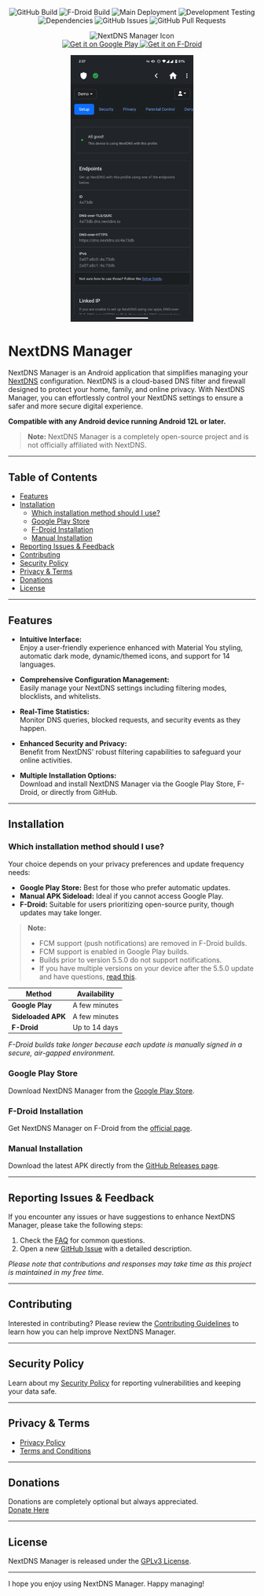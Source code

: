 <p align="center">
  <img src="https://img.shields.io/github/release/doubleangels/NextDNSManager.svg?logo=github&label=GitHub%20Build&style=for-the-badge" alt="GitHub Build">
  <img src="https://img.shields.io/f-droid/v/com.doubleangels.nextdnsmanagement.svg?logo=F-Droid&label=F-Droid%20Build&style=for-the-badge" alt="F-Droid Build">
  <img src="https://img.shields.io/github/actions/workflow/status/doubleangels/NextDNSManager/.github/workflows/deploy.yml?label=Deployment%20Pipeline&style=for-the-badge" alt="Main Deployment">
  <img src="https://img.shields.io/github/actions/workflow/status/doubleangels/NextDNSManager/.github/workflows/test-dev.yml?label=Development%20Testing&style=for-the-badge" alt="Development Testing">
  <img src="https://img.shields.io/librariesio/github/doubleangels/NextDNSManager?label=Dependencies&style=for-the-badge" alt="Dependencies">
  <img src="https://img.shields.io/github/issues/doubleangels/NextDNSManager?label=GitHub%20Issues&style=for-the-badge" alt="GitHub Issues">
  <img src="https://img.shields.io/github/issues-pr/doubleangels/NextDNSManager?label=GitHub%20Pull%20Requests&style=for-the-badge" alt="GitHub Pull Requests">
</p>

<p align="center">
  <img src="icons/web/icon-192.png" alt="NextDNS Manager Icon" width="96">
  <br>
  <a href="https://play.google.com/store/apps/details?id=com.doubleangels.nextdnsmanagement">
    <img src="https://play.google.com/intl/en_us/badges/static/images/badges/en_badge_web_generic.png" alt="Get it on Google Play" height="48">
  </a>
  <a href="https://f-droid.org/en/packages/com.doubleangels.nextdnsmanagement">
    <img src="https://fdroid.gitlab.io/artwork/badge/get-it-on.png" alt="Get it on F-Droid" height="48">
  </a>
</p>

<p align="center">
  <img src="fastlane/metadata/android/en-US/images/phoneScreenshots/1.png" alt="Screenshot of NextDNS Manager" width="250">
</p>

# NextDNS Manager

NextDNS Manager is an Android application that simplifies managing your [NextDNS](https://nextdns.io) configuration. NextDNS is a cloud-based DNS filter and firewall designed to protect your home, family, and online privacy. With NextDNS Manager, you can effortlessly control your NextDNS settings to ensure a safer and more secure digital experience.

**Compatible with any Android device running Android 12L or later.**

> **Note:** NextDNS Manager is a completely open-source project and is not officially affiliated with NextDNS.

---

## Table of Contents

- [Features](#features)
- [Installation](#installation)
  - [Which installation method should I use?](#which-installation-method-should-i-use)
  - [Google Play Store](#google-play-store)
  - [F-Droid Installation](#f-droid-installation)
  - [Manual Installation](#manual-installation)
- [Reporting Issues & Feedback](#reporting-issues--feedback)
- [Contributing](#contributing)
- [Security Policy](#security-policy)
- [Privacy & Terms](#privacy--terms)
- [Donations](#donations)
- [License](#license)

---

## Features

- **Intuitive Interface:**  
  Enjoy a user-friendly experience enhanced with Material You styling, automatic dark mode, dynamic/themed icons, and support for 14 languages.

- **Comprehensive Configuration Management:**  
  Easily manage your NextDNS settings including filtering modes, blocklists, and whitelists.

- **Real-Time Statistics:**  
  Monitor DNS queries, blocked requests, and security events as they happen.

- **Enhanced Security and Privacy:**  
  Benefit from NextDNS' robust filtering capabilities to safeguard your online activities.

- **Multiple Installation Options:**  
  Download and install NextDNS Manager via the Google Play Store, F-Droid, or directly from GitHub.

---

## Installation

### Which installation method should I use?

Your choice depends on your privacy preferences and update frequency needs:

- **Google Play Store:** Best for those who prefer automatic updates.
- **Manual APK Sideload:** Ideal if you cannot access Google Play.
- **F-Droid:** Suitable for users prioritizing open-source purity, though updates may take longer.

> **Note:**
>
> - FCM support (push notifications) are removed in F-Droid builds.
> - FCM support is enabled in Google Play builds.
> - Builds prior to version 5.5.0 do not support notifications.
> - If you have multiple versions on your device after the 5.5.0 update and have questions, [read this](https://github.com/doubleangels/nextdnsmanager/issues/430).

| Method             | Availability  |
| ------------------ | ------------- |
| **Google Play**    | A few minutes |
| **Sideloaded APK** | A few minutes |
| **F-Droid**        | Up to 14 days |

_F-Droid builds take longer because each update is manually signed in a secure, air-gapped environment._

### Google Play Store

Download NextDNS Manager from the [Google Play Store](https://play.google.com/store/apps/details?id=com.doubleangels.nextdnsmanagement).

### F-Droid Installation

Get NextDNS Manager on F-Droid from the [official page](https://f-droid.org/en/packages/com.doubleangels.nextdnsmanagement).

### Manual Installation

Download the latest APK directly from the [GitHub Releases page](https://github.com/doubleangels/NextDNSManager/releases).

---

## Reporting Issues & Feedback

If you encounter any issues or have suggestions to enhance NextDNS Manager, please take the following steps:

1. Check the [FAQ](FAQ.md) for common questions.
2. Open a new [GitHub Issue](https://github.com/doubleangels/NextDNSManager/issues/new/choose) with a detailed description.

_Please note that contributions and responses may take time as this project is maintained in my free time._

---

## Contributing

Interested in contributing? Please review the [Contributing Guidelines](CONTRIBUTING.md) to learn how you can help improve NextDNS Manager.

---

## Security Policy

Learn about my [Security Policy](SECURITY.md) for reporting vulnerabilities and keeping your data safe.

---

## Privacy & Terms

- [Privacy Policy](https://doubleangels.github.io/privacypolicy/nextdns.html)
- [Terms and Conditions](https://doubleangels.github.io/privacypolicy/nextdns_terms.html)

---

## Donations

Donations are completely optional but always appreciated.  
[Donate Here](https://donate.stripe.com/4gw8yhbvH0mg6SQ7ss)

---

## License

NextDNS Manager is released under the [GPLv3 License](LICENSE).

---

I hope you enjoy using NextDNS Manager. Happy managing!

